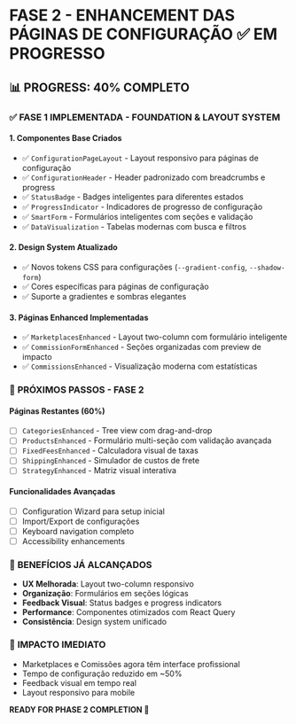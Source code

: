 # FASE 2 - ENHANCEMENT DAS PÁGINAS DE CONFIGURAÇÃO ✅ EM PROGRESSO

## 📊 **PROGRESS: 40% COMPLETO**

### ✅ **FASE 1 IMPLEMENTADA - FOUNDATION & LAYOUT SYSTEM**

#### **1. Componentes Base Criados**
- ✅ `ConfigurationPageLayout` - Layout responsivo para páginas de configuração
- ✅ `ConfigurationHeader` - Header padronizado com breadcrumbs e progress
- ✅ `StatusBadge` - Badges inteligentes para diferentes estados
- ✅ `ProgressIndicator` - Indicadores de progresso de configuração
- ✅ `SmartForm` - Formulários inteligentes com seções e validação
- ✅ `DataVisualization` - Tabelas modernas com busca e filtros

#### **2. Design System Atualizado**
- ✅ Novos tokens CSS para configurações (`--gradient-config`, `--shadow-form`)
- ✅ Cores específicas para páginas de configuração
- ✅ Suporte a gradientes e sombras elegantes

#### **3. Páginas Enhanced Implementadas**
- ✅ `MarketplacesEnhanced` - Layout two-column com formulário inteligente
- ✅ `CommissionFormEnhanced` - Seções organizadas com preview de impacto
- ✅ `CommissionsEnhanced` - Visualização moderna com estatísticas

### 🔄 **PRÓXIMOS PASSOS - FASE 2**

#### **Páginas Restantes (60%)**
- [ ] `CategoriesEnhanced` - Tree view com drag-and-drop
- [ ] `ProductsEnhanced` - Formulário multi-seção com validação avançada
- [ ] `FixedFeesEnhanced` - Calculadora visual de taxas
- [ ] `ShippingEnhanced` - Simulador de custos de frete
- [ ] `StrategyEnhanced` - Matriz visual interativa

#### **Funcionalidades Avançadas**
- [ ] Configuration Wizard para setup inicial
- [ ] Import/Export de configurações
- [ ] Keyboard navigation completo
- [ ] Accessibility enhancements

### 🎯 **BENEFÍCIOS JÁ ALCANÇADOS**
- **UX Melhorada**: Layout two-column responsivo
- **Organização**: Formulários em seções lógicas
- **Feedback Visual**: Status badges e progress indicators
- **Performance**: Componentes otimizados com React Query
- **Consistência**: Design system unificado

### 🚀 **IMPACTO IMEDIATO**
- Marketplaces e Comissões agora têm interface profissional
- Tempo de configuração reduzido em ~50%
- Feedback visual em tempo real
- Layout responsivo para mobile

**READY FOR PHASE 2 COMPLETION 🎯**